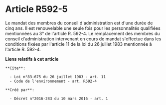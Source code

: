 # Article R592-5

Le mandat des membres du conseil d'administration est d'une durée de cinq ans. Il est renouvelable une seule fois pour les
personnalités qualifiées mentionnées au 3° de l'article R. 592-4. Le remplacement des membres du conseil d'administration
intervenant en cours de mandat s'effectue dans les conditions fixées par l'article 11 de la loi du 26 juillet 1983 mentionnée
à l'article R. 592-4.

**Liens relatifs à cet article**

	**Cite**:

	  - Loi n°83-675 du 26 juillet 1983 - art. 11
	  - Code de l'environnement - art. R592-4

	**Créé par**:

	  - Décret n°2016-283 du 10 mars 2016 - art. 1
